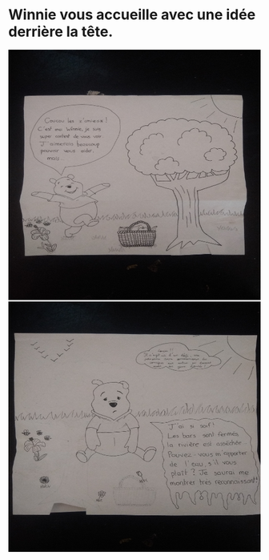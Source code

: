 # Winnie vous accueille avec une idée derrière la tête.

<img src="../img/photo(4).jpg" width="750" height="500">

<img src="../img/photo(5).jpg" width="750" height="500">
